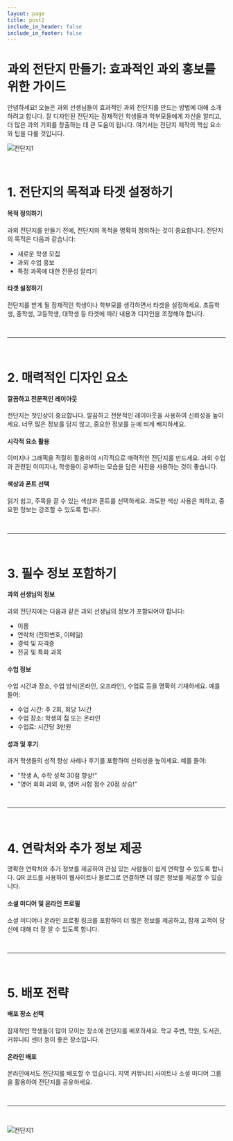 ```yaml
---
layout: page
title: post2
include_in_header: false
include_in_footer: false
---
```


# 과외 전단지 만들기: 효과적인 과외 홍보를 위한 가이드
안녕하세요! 오늘은 과외 선생님들이 효과적인 과외 전단지를 만드는 방법에 대해 소개하려고 합니다. 잘 디자인된 전단지는 잠재적인 학생들과 학부모들에게 자신을 알리고, 더 많은 과외 기회를 창출하는 데 큰 도움이 됩니다. 여기서는 전단지 제작의 핵심 요소와 팁을 다룰 것입니다.

![전단지1](../assets/images/post1-1.png)

<br>

# **1. 전단지의 목적과 타겟 설정하기**

#### 목적 정의하기
과외 전단지를 만들기 전에, 전단지의 목적을 명확히 정의하는 것이 중요합니다. 전단지의 목적은 다음과 같습니다:
- 새로운 학생 모집
- 과외 수업 홍보
- 특정 과목에 대한 전문성 알리기

#### 타겟 설정하기
전단지를 받게 될 잠재적인 학생이나 학부모를 생각하면서 타겟을 설정하세요. 초등학생, 중학생, 고등학생, 대학생 등 타겟에 따라 내용과 디자인을 조정해야 합니다.


<br>

________
<br>

# **2. 매력적인 디자인 요소**

#### 깔끔하고 전문적인 레이아웃
전단지는 첫인상이 중요합니다. 깔끔하고 전문적인 레이아웃을 사용하여 신뢰성을 높이세요. 너무 많은 정보를 담지 않고, 중요한 정보를 눈에 띄게 배치하세요.

#### 시각적 요소 활용
이미지나 그래픽을 적절히 활용하여 시각적으로 매력적인 전단지를 만드세요. 과외 수업과 관련된 이미지나, 학생들이 공부하는 모습을 담은 사진을 사용하는 것이 좋습니다.

#### 색상과 폰트 선택
읽기 쉽고, 주목을 끌 수 있는 색상과 폰트를 선택하세요. 과도한 색상 사용은 피하고, 중요한 정보는 강조할 수 있도록 합니다.


<br>

________
<br>


# **3. 필수 정보 포함하기**

#### 과외 선생님의 정보
과외 전단지에는 다음과 같은 과외 선생님의 정보가 포함되어야 합니다:

- 이름
- 연락처 (전화번호, 이메일)
- 경력 및 자격증
- 전공 및 특화 과목

#### 수업 정보
수업 시간과 장소, 수업 방식(온라인, 오프라인), 수업료 등을 명확히 기재하세요. 예를 들어:

- 수업 시간: 주 2회, 회당 1시간
- 수업 장소: 학생의 집 또는 온라인
- 수업료: 시간당 3만원

#### 성과 및 후기
과거 학생들의 성적 향상 사례나 후기를 포함하여 신뢰성을 높이세요. 예를 들어:

- "학생 A, 수학 성적 30점 향상!"
- "영어 회화 과외 후, 영어 시험 점수 20점 상승!"


<br>

________
<br>

# **4. 연락처와 추가 정보 제공**
명확한 연락처와 추가 정보를 제공하여 관심 있는 사람들이 쉽게 연락할 수 있도록 합니다. QR 코드를 사용하여 웹사이트나 블로그로 연결하면 더 많은 정보를 제공할 수 있습니다.

#### 소셜 미디어 및 온라인 프로필
소셜 미디어나 온라인 프로필 링크를 포함하여 더 많은 정보를 제공하고, 잠재 고객이 당신에 대해 더 잘 알 수 있도록 합니다.


<br>

________
<br>

# **5. 배포 전략**
#### 배포 장소 선택
잠재적인 학생들이 많이 모이는 장소에 전단지를 배포하세요. 학교 주변, 학원, 도서관, 커뮤니티 센터 등이 좋은 장소입니다.

#### 온라인 배포
온라인에서도 전단지를 배포할 수 있습니다. 지역 커뮤니티 사이트나 소셜 미디어 그룹을 활용하여 전단지를 공유하세요.


<br>

________
<br>

![전단지1](../assets/images/post1-2.png)
